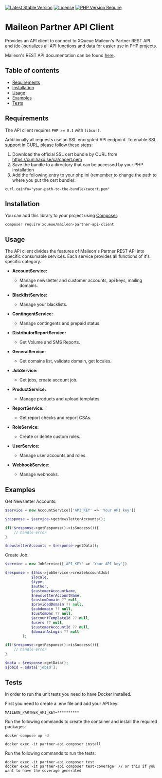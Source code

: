 [![Latest Stable Version](http://poser.pugx.org/xqueue/maileon-partner-api-client/v)](https://packagist.org/packages/xqueue/maileon-partner-api-client)
[![License](http://poser.pugx.org/xqueue/maileon-partner-api-client/license)](https://packagist.org/packages/xqueue/maileon-partner-api-client)
[![PHP Version Require](http://poser.pugx.org/xqueue/maileon-partner-api-client/require/php)](https://packagist.org/packages/xqueue/maileon-partner-api-client)

# Maileon Partner API Client

Provides an API client to connect to XQueue Maileon's Partner REST API and (de-)serializes all API functions and data for easier use in PHP projects.

Maileon's REST API documentation can be found [here](https://support.maileon.com/support/partner-api/).

## Table of contents
* [Requirements](#requirements)
* [Installation](#installation)
* [Usage](#usage)
* [Examples](#examples)
* [Tests](#tests)


## Requirements
The API client requires `PHP >= 8.1` with `libcurl`.

Additionally all requests use an SSL encrypted API endpoint.
To enable SSL support in CURL, please follow these steps:
1. Download the official SSL cert bundle by CURL from https://curl.haxx.se/ca/cacert.pem
2. Save the bundle to a directory that can be accessed by your PHP installation
3. Add the following entry to your php.ini (remember to change the path to where you put the cert bundle):
```
curl.cainfo="your-path-to-the-bundle/cacert.pem"
```

## Installation

You can add this library to your project using [Composer](https://getcomposer.org/):

```
composer require xqueue/maileon-partner-api-client
```

## Usage

The API client divides the features of Maileon's Partner REST API into specific consumable services. Each service provides all functions of it's specific category.
* **AccountService:**
  * Manage newsletter and customer accounts, api keys, mailing domains.


* **BlacklistService:**
  * Manage your blacklists.


* **ContingentService:**
  * Manage contingents and prepaid status.


* **DistributorReportService:**
  * Get Volume and SMS Reports.


* **GeneralService:**
  * Get domains list, validate domain, get locales.


* **JobService:**
  * Get jobs, create account job.


* **ProductService:**
  * Manage products and upload templates.


* **ReportService:**
  * Get report checks and report CSAs.


* **RoleService:**
  * Create or delete custom roles.


* **UserService:**
  * Manage user accounts and roles.


* **WebhookService:**
    * Manage webhooks.

## Examples
Get Newsletter Accounts:
```php
$service = new AccountService(['API_KEY' => 'Your API key'])

$response = $service->getNewsletterAccounts();

if(!$response->getResponse()->isSuccess()){
    // handle error
}

$newsletterAccounts = $response->getData();
```

Create Job:
```php
$service = new JobService(['API_KEY' => 'Your API key'])

$response = $this->jobService->createAccountJob(
            $locale,
            $type,
            $author,
            $customerAccountName,
            $newsletterAccountName,
            $customDomain ?? null,
            $providedDomain ?? null,
            $subdomain ?? null,
            $customDns ?? null,
            $accountTemplateId ?? null,
            $users ?? null,
            $customerAccountId ?? null,
            $domainAsLogin ?? null
        );

if(!$response->getResponse()->isSuccess()){
    // handle error
}

$data = $response->getData();
$jobId = $data['jobId'];
```


## Tests
In order to run the unit tests you need to have Docker installed.

First you need to create a .env file and add your API key:
```dotenv
MAILEON_PARTNER_API_KEY=**********
```

Run the following commands to create the container and install the required packages:
```
docker-compose up -d

docker exec -it partner-api composer install 
```

Run the following commands to run the tests:
```shell
docker exec -it partner-api composer test
docker exec -it partner-api composer test-coverage  // or this if you want to have the coverage generated 
```